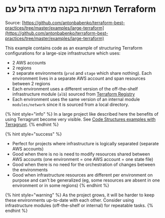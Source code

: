 # תשתיות בקנה מידה גדול עם Terraform

Source: [https://github.com/antonbabenko/terraform-best-practices/tree/master/examples/large-terraform](https://github.com/antonbabenko/terraform-best-practices/tree/master/examples/large-terraform)

This example contains code as an example of structuring Terraform configurations for a large-size infrastructure which uses:

* 2 AWS accounts
* 2 regions
* 2 separate environments (`prod` and `stage` which share nothing). Each environment lives in a separate AWS account and span resources between 2 regions
* Each environment uses a different version of the off-the-shelf infrastructure module (`alb`) sourced from [Terraform Registry](https://registry.terraform.io/)
* Each environment uses the same version of an internal module `modules/network` since it is sourced from a local directory.

{% hint style="info" %}
In a large project like described here the benefits of using Terragrunt become very visible. See [Code Structures examples with Terragrunt](../terragrunt.md).
{% endhint %}

{% hint style="success" %}
* Perfect for projects where infrastructure is logically separated (separate AWS accounts)
* Good when there is no is need to modify resources shared between AWS accounts (one environment = one AWS account = one state file)
* Good when there is no need for the orchestration of changes between the environments
* Good when infrastructure resources are different per environment on purpose and can't be generalized (eg, some resources are absent in one environment or in some regions)
{% endhint %}

{% hint style="warning" %}
As the project grows, it will be harder to keep these environments up-to-date with each other. Consider using infrastructure modules (off-the-shelf or internal) for repeatable tasks.
{% endhint %}

##
